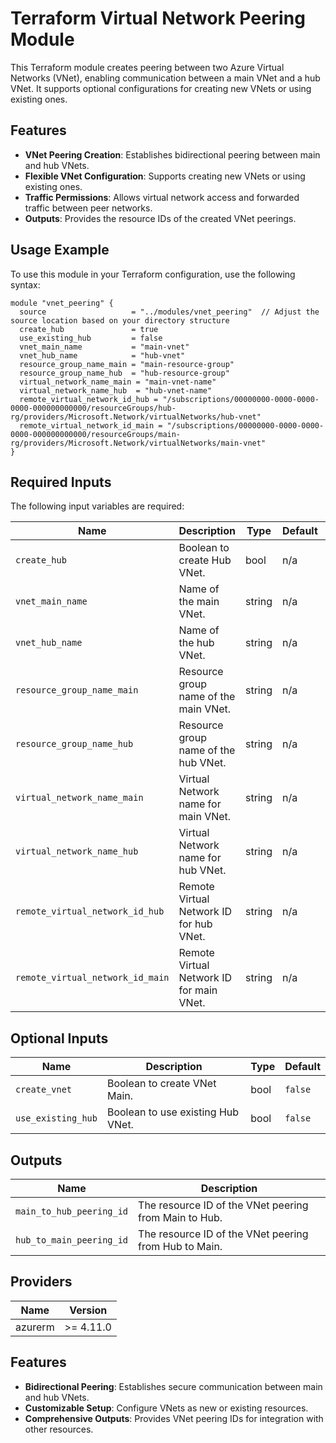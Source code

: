 
# Terraform Virtual Network Peering Module

This Terraform module creates peering between two Azure Virtual Networks (VNet), enabling communication between a main VNet and a hub VNet. It supports optional configurations for creating new VNets or using existing ones.

## Features

- **VNet Peering Creation**: Establishes bidirectional peering between main and hub VNets.
- **Flexible VNet Configuration**: Supports creating new VNets or using existing ones.
- **Traffic Permissions**: Allows virtual network access and forwarded traffic between peer networks.
- **Outputs**: Provides the resource IDs of the created VNet peerings.

## Usage Example

To use this module in your Terraform configuration, use the following syntax:

```hcl
module "vnet_peering" {
  source                   = "../modules/vnet_peering"  // Adjust the source location based on your directory structure
  create_hub               = true
  use_existing_hub         = false
  vnet_main_name           = "main-vnet"
  vnet_hub_name            = "hub-vnet"
  resource_group_name_main = "main-resource-group"
  resource_group_name_hub  = "hub-resource-group"
  virtual_network_name_main = "main-vnet-name"
  virtual_network_name_hub  = "hub-vnet-name"
  remote_virtual_network_id_hub = "/subscriptions/00000000-0000-0000-0000-000000000000/resourceGroups/hub-rg/providers/Microsoft.Network/virtualNetworks/hub-vnet"
  remote_virtual_network_id_main = "/subscriptions/00000000-0000-0000-0000-000000000000/resourceGroups/main-rg/providers/Microsoft.Network/virtualNetworks/main-vnet"
}
```

## Required Inputs

The following input variables are required:

| Name                           | Description                                         | Type   | Default | Required |
|--------------------------------|-----------------------------------------------------|--------|---------|:--------:|
| `create_hub`                   | Boolean to create Hub VNet.                        | bool   | n/a     | yes      |
| `vnet_main_name`               | Name of the main VNet.                             | string | n/a     | yes      |
| `vnet_hub_name`                | Name of the hub VNet.                              | string | n/a     | yes      |
| `resource_group_name_main`     | Resource group name of the main VNet.              | string | n/a     | yes      |
| `resource_group_name_hub`      | Resource group name of the hub VNet.               | string | n/a     | yes      |
| `virtual_network_name_main`    | Virtual Network name for main VNet.                | string | n/a     | yes      |
| `virtual_network_name_hub`     | Virtual Network name for hub VNet.                 | string | n/a     | yes      |
| `remote_virtual_network_id_hub`| Remote Virtual Network ID for hub VNet.            | string | n/a     | yes      |
| `remote_virtual_network_id_main`| Remote Virtual Network ID for main VNet.          | string | n/a     | yes      |

## Optional Inputs

| Name                           | Description                                         | Type   | Default |
|--------------------------------|-----------------------------------------------------|--------|---------|
| `create_vnet`                  | Boolean to create VNet Main.                       | bool   | `false` |
| `use_existing_hub`             | Boolean to use existing Hub VNet.                  | bool   | `false` |

## Outputs

| Name                   | Description                                      |
|------------------------|--------------------------------------------------|
| `main_to_hub_peering_id` | The resource ID of the VNet peering from Main to Hub. |
| `hub_to_main_peering_id` | The resource ID of the VNet peering from Hub to Main. |

## Providers

| Name     | Version  |
|----------|----------|
| azurerm  | >= 4.11.0 |

## Features

- **Bidirectional Peering**: Establishes secure communication between main and hub VNets.
- **Customizable Setup**: Configure VNets as new or existing resources.
- **Comprehensive Outputs**: Provides VNet peering IDs for integration with other resources.
